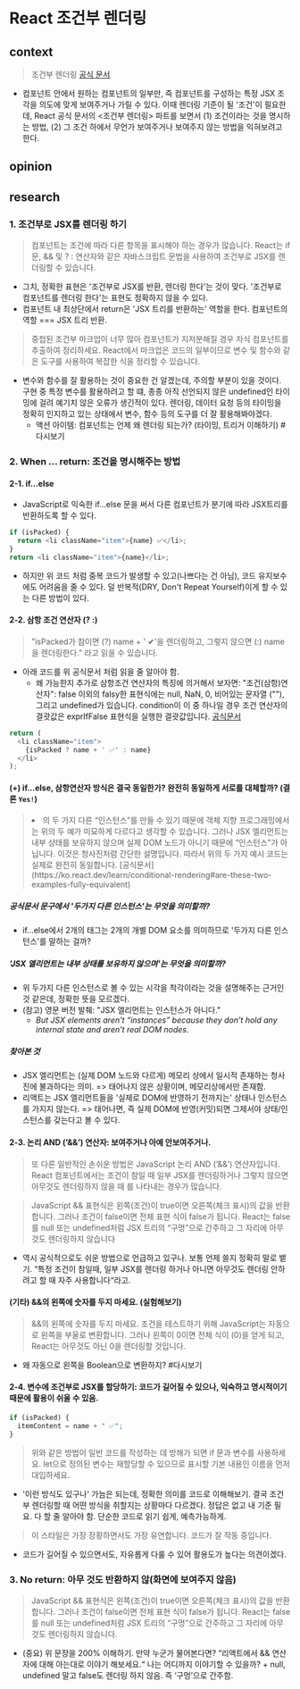 # React 조건부 렌더링

## context
> 조건부 렌더링 [공식 문서](https://ko.react.dev/learn/conditional-rendering)
- 컴포넌트 안에서 원하는 컴포넌트의 일부만, 즉 컴포넌트를 구성하는 특정 JSX 조각을 의도에 맞게 보여주거나 가릴 수 있다. 이때 렌더링 기준이 될 '조건'이 필요한데, React 공식 문서의 <조건부 렌더링> 파트를 보면서 (1) 조건이라는 것을 명시하는 방법, (2) 그 조건 하에서 무언가 보여주거나 보여주지 않는 방법을 익혀보려고 한다.


## opinion


## research

### 1. 조건부로 JSX를 렌더링 하기
> 컴포넌트는 조건에 따라 다른 항목을 표시해야 하는 경우가 많습니다. React는 if 문, && 및 ? : 연산자와 같은 자바스크립트 문법을 사용하여 조건부로 JSX를 렌더링할 수 있습니다.
- 그치, 정확한 표현은 '조건부로 JSX를 반환, 렌더링 한다'는 것이 맞다. '조건부로 컴포넌트를 렌더링 한다'는 표현도 정확하지 않을 수 있다.
- 컴포넌트 내 최상단에서 return은 'JSX 트리를 반환하는' 역할을 한다. 컴포넌트의 역할 === JSX 트리 반환.

> 중첩된 조건부 마크업이 너무 많아 컴포넌트가 지저분해질 경우 자식 컴포넌트를 추출하여 정리하세요. React에서 마크업은 코드의 일부이므로 변수 및 함수와 같은 도구를 사용하여 복잡한 식을 정리할 수 있습니다.
- 변수와 함수를 잘 활용하는 것이 중요한 건 알겠는데, 주의할 부분이 있을 것이다. 구현 중 특정 변수를 활용하려고 할 떄, 종종 아직 선언되지 않은 undefined인 타이밍에 걸려 예기치 않은 오류가 생긴적이 있다. 렌더링, 데이터 요청 등의 타이밍을 정확히 인지하고 있는 상태에서 변수, 함수 등의 도구를 더 잘 활용해봐야겠다.
  - 액션 아이템: 컴포넌트는 언제 왜 렌더링 되는가? (타이밍, 트리거 이해하기) #다시보기

### 2. When ... return: 조건을 명시해주는 방법

#### 2-1. if...else
- JavaScript로 익숙한 if...else 문을 써서 다른 컴포넌트가 분기에 따라 JSX트리를 반환하도록 할 수 있다.
```js
if (isPacked) {
  return <li className="item">{name} ✅</li>;
}
return <li className="item">{name}</li>;

```
- 하지만 위 코드 처럼 중복 코드가 발생할 수 있고(나쁘다는 건 아님), 코드 유지보수에도 어려움을 줄 수 있다. 덜 반복적(DRY, Don't Repeat Yourself)이게 할 수 있는 다른 방법이 있다.

#### 2-2. 삼항 조건 연산자 (? :)
> ”isPacked가 참이면 (?) name + ' ✔'을 렌더링하고, 그렇지 않으면 (:) name을 렌더링한다.” 라고 읽을 수 있습니다.
- 아래 코드를 위 공식문서 처럼 읽을 줄 알아야 함.
  - 왜 가능한지 추가로 삼항조건 연산자의 특징에 의거해서 보자면: "조건(삼항)연산자": false 이외의 falsy한 표현식에는 null, NaN, 0, 비어있는 문자열 (""), 그리고 undefined가 있습니다. condition이 이 중 하나일 경우 조건 연산자의 결괏값은 exprIfFalse 표현식을 실행한 결괏값입니다. [공식문서](https://developer.mozilla.org/ko/docs/Web/JavaScript/Reference/Operators/Conditional_operator)
```js
return (
  <li className="item">
    {isPacked ? name + ' ✅' : name}
  </li>
);

```
#### (+) if...else, 삼항연산자 방식은 결국 동일한가? 완전히 동일하게 서로를 대체할까? (결론 `Yes!`)
> <li>의 두 가지 다른 “인스턴스”를 만들 수 있기 때문에 객체 지향 프로그래밍에서는 위의 두 예가 미묘하게 다르다고 생각할 수 있습니다. 그러나 JSX 엘리먼트는 내부 상태를 보유하지 않으며 실제 DOM 노드가 아니기 때문에 “인스턴스”가 아닙니다. 이것은 청사진처럼 간단한 설명입니다. 따라서 위의 두 가지 예시 코드는 실제로 완전히 동일합니다. [공식문서](https://ko.react.dev/learn/conditional-rendering#are-these-two-examples-fully-equivalent)
##### 공식문서 문구에서 '두가지 다른 인스턴스'는 무엇을 의미할까?
- if…else에서 2개의 태그는 2개의 개별 DOM 요소를 의미하므로 '두가지 다른 인스턴스'를 말하는 걸까?
##### 'JSX 엘리먼트는 내부 상태를 보유하지 않으며'는 무엇을 의미할까?
- 위 두가지 다른 인스턴스로 볼 수 있는 시각을 착각이라는 것을 설명해주는 근거인 것 같은데, 정확한 뜻을 모르겠다.
- (참고) 영문 버전 발췌: "JSX 엘리먼트는 인스턴스가 아니다."
  - *But JSX elements aren’t “instances” because they don’t hold any internal state and aren’t real DOM nodes.*
##### 찾아본 것
- JSX 엘리먼트는 (실제 DOM 노드와 다르게) 메모리 상에서 일시적 존재하는 청사진에 불과하다는 의미. => 태어나지 않은 상황이며, 메모리상에서만 존재함.
- 리액트는 JSX 엘리먼트들을 '실제로 DOM에 반영하기 전까지는' 상태나 인스턴스를 가지지 않는다. => 태어나면, 즉 실제 DOM에 반영(커밋)되면 그제서야 상태/인스턴스를 갖는다고 볼 수 있다.

#### 2-3. 논리 AND (’&&’) 연산자: 보여주거나 아예 안보여주거나.
> 또 다른 일반적인 손쉬운 방법은 JavaScript 논리 AND (’&&’) 연산자입니다. React 컴포넌트에서는 조건이 참일 때 일부 JSX를 렌더링하거나 그렇지 않으면 아무것도 렌더링하지 않을 때 를 나타내는 경우가 많습니다.

> JavaScript && 표현식은 왼쪽(조건)이 true이면 오른쪽(체크 표시)의 값을 반환합니다. 그러나 조건이 false이면 전체 표현 식이 false가 됩니다. React는 false를 null 또는 undefined처럼 JSX 트리의 “구멍”으로 간주하고 그 자리에 아무것도 렌더링하지 않습니다
- 역시 공식적으로도 쉬운 방법으로 언급하고 있구나. 보통 언제 쓸지 정확히 말로 뱉기. “특정 조건이 참일때, 일부 JSX를 렌더링 하거나 아니면 아무것도 렌더링 안하려고 할 때 자주 사용합니다“라고.

#### (기타) &&의 왼쪽에 숫자를 두지 마세요. (실험해보기)
> &&의 왼쪽에 숫자를 두지 마세요. 조건을 테스트하기 위해 JavaScript는 자동으로 왼쪽을 부울로 변환합니다. 그러나 왼쪽이 0이면 전체 식이 (0)을 얻게 되고, React는 아무것도 아닌 0을 렌더링할 것입니다.
- 왜 자동으로 왼쪽을 Boolean으로 변환하지? #다시보기

#### 2-4. 변수에 조건부로 JSX를 할당하기: 코드가 길어질 수 있으나, 익숙하고 명시적이기 때문에 활용이 쉬울 수 있음.
```js
if (isPacked) {
  itemContent = name + " ✅";
}

```
> 위와 같은 방법이 일반 코드를 작성하는 데 방해가 되면 if 문과 변수를 사용하세요. let으로 정의된 변수는 재할당할 수 있으므로 표시할 기본 내용인 이름을 먼저 대입하세요.
- '이런 방식도 있구나' 가늠은 되는데, 정확한 의미를 코드로 이해해보기. 결국 조건부 렌더링할 때 어떤 방식을 취할지는 상황마다 다르겠다. 정답은 없고 내 기준 필요. 다 할 줄 알아야 함. 단순한 코드로 읽기 쉽게, 예측가능하게.
> 이 스타일은 가장 장황하면서도 가장 유연합니다. 코드가 잘 작동 중입니다.
- 코드가 길어질 수 있으면서도, 자유롭게 다룰 수 있어 활용도가 높다는 의견이겠다.


### 3. No return: 아무 것도 반환하지 않(화면에 보여주지 않음)
> JavaScript && 표현식은 왼쪽(조건)이 true이면 오른쪽(체크 표시)의 값을 반환합니다. 그러나 조건이 false이면 전체 표현 식이 false가 됩니다. React는 false를 null 또는 undefined처럼 JSX 트리의 “구멍”으로 간주하고 그 자리에 아무것도 렌더링하지 않습니다.
- (중요) 위 문장을 200% 이해하기. 만약 누군가 물어본다면? “리액트에서 && 연산자에 대해 아는대로 이야기 해보세요.“ 나는 어디까지 이야기할 수 있을까? + null, undefined 말고 false도 렌더링 하지 않음. 즉 ‘구멍’으로 간주함.


